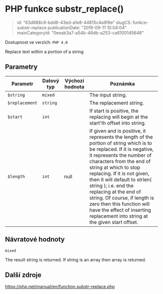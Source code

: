 PHP funkce substr_replace()
================================

> id: "63d688c9-bdd6-43ed-a1e8-44815c4a9f8e"
> slugCS: funkce-substr-replace
> publicationDate: "2019-09-11 10:04:04"
> mainCategoryId: "0eeab3a7-a54b-46db-a253-ca6100145648"

Dostupnost ve verzích: `PHP 4.0`

Replace text within a portion of a string


Parametry
--------------

| Parametr | Datový typ | Výchozí hodnota | Poznámka |
|-----|-----|-----|-----|
| `$string` | `mixed` |  | The input string. |
| `$replacement` | `string` |  | The replacement string. |
| `$start` | `int` |  | If start is positive, the replacing will begin at the start'th offset into string. |
| `$length` | `int` | null | If given and is positive, it represents the length of the portion of string which is to be replaced. If it is negative, it represents the number of characters from the end of string at which to stop replacing. If it is not given, then it will default to strlen( string ); i.e. end the replacing at the end of string. Of course, if length is zero then this function will have the effect of inserting replacement into string at the given start offset. |


Návratové hodnoty
----------------

`mixed`

The result string is returned. If string is an
array then array is returned.

Další zdroje
------------

https://php.net/manual/en/function.substr-replace.php
